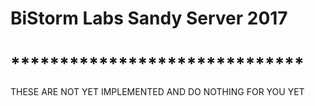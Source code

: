 # BiStorm Labs Sandy Server 2017
# ******************************
THESE ARE NOT YET IMPLEMENTED AND DO NOTHING FOR YOU YET